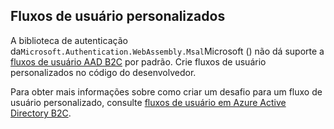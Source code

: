 ## <a name="custom-user-flows"></a>Fluxos de usuário personalizados

A biblioteca de autenticação da`Microsoft.Authentication.WebAssembly.Msal`Microsoft () não dá suporte a [fluxos de usuário AAD B2C](/azure/active-directory-b2c/user-flow-overview) por padrão. Crie fluxos de usuário personalizados no código do desenvolvedor.

Para obter mais informações sobre como criar um desafio para um fluxo de usuário personalizado, consulte [fluxos de usuário em Azure Active Directory B2C](/azure/active-directory-b2c/user-flow-overview).
